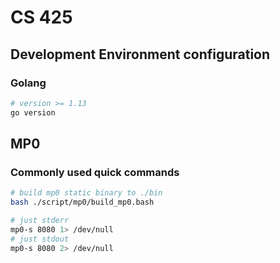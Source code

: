 # CS 425

## Development Environment configuration

### Golang

```bash
# version >= 1.13
go version
```

## MP0

### Commonly used quick commands

```bash
# build mp0 static binary to ./bin
bash ./script/mp0/build_mp0.bash
```

```bash
# just stderr
mp0-s 8080 1> /dev/null
# just stdout
mp0-s 8080 2> /dev/null
```
